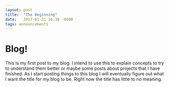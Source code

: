 ```yaml
---
layout: post
title:  "The Beginning"
date:   2017-01-31 16:38 -0400
tags: announcements
---
```


# Blog!

This is my first post to my blog. I intend to use this to explain concepts to
try to understand them better or maybe some posts about projects that I have
finished. As I start posting things to this blog I will eventually figure out
what I want the title for my blog to be. Right now the title has little to no
meaning.

